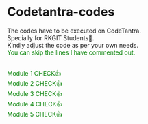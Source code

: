 # Codetantra-codes
The codes have to be executed on CodeTantra.
<br>
Specially for RKGIT Students🙂.
<br>
Kindly adjust the code as per your own needs.
<br>
<font color="green"> You can skip the lines I have commented out. </p>
<br>
Module 1 CHECK👍
<br>
Module 2 CHECK👍
<br>
Module 3 CHECK👍
<br>
Module 4 CHECK👍
<br>
Module 5 CHECK👍
<br>

